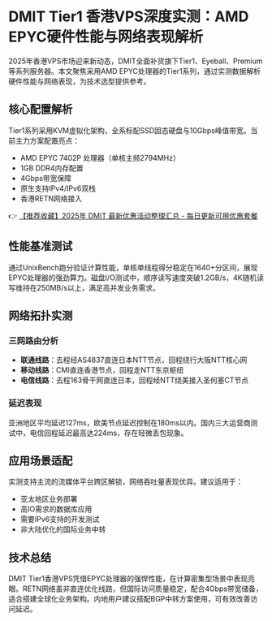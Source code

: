 # DMIT Tier1 香港VPS深度实测：AMD EPYC硬件性能与网络表现解析

2025年香港VPS市场迎来新动态，DMIT全面补货旗下Tier1、Eyeball、Premium等系列服务器。本文聚焦采用AMD EPYC处理器的Tier1系列，通过实测数据解析硬件性能与网络表现，为技术选型提供参考。

## 核心配置解析
Tier1系列采用KVM虚拟化架构，全系标配SSD固态硬盘与10Gbps峰值带宽。当前主力方案配置亮点：
- AMD EPYC 7402P 处理器（单核主频2794MHz）
- 1GB DDR4内存配置
- 4Gbps带宽保障
- 原生支持IPv4/IPv6双栈
- 香港RETN网络接入

👉 [【推荐收藏】2025年 DMIT 最新优惠活动整理汇总 - 每日更新可用优惠套餐](https://bit.ly/dmit_coupon)

## 性能基准测试
通过UnixBench跑分验证计算性能，单核单线程得分稳定在1640+分区间，展现EPYC处理器的强劲算力。磁盘I/O测试中，顺序读写速度突破1.2GB/s，4K随机读写维持在250MB/s以上，满足高并发业务需求。

## 网络拓扑实测
### 三网路由分析
- **联通线路**：去程经AS4837直连日本NTT节点，回程绕行大阪NTT核心网
- **移动线路**：CMI直连香港节点，回程走NTT东京枢纽
- **电信线路**：去程163骨干网直连日本，回程经NTT绕美接入圣何塞CT节点

### 延迟表现
亚洲地区平均延迟127ms，欧美节点延迟控制在180ms以内。国内三大运营商测试中，电信回程延迟最高达224ms，存在轻微丢包现象。

## 应用场景适配
实测支持主流的流媒体平台跨区解锁，网络吞吐量表现优异。建议适用于：
- 亚太地区业务部署
- 高IO需求的数据库应用
- 需要IPv6支持的开发测试
- 非大陆优化的国际业务中转

## 技术总结
DMIT Tier1香港VPS凭借EPYC处理器的强悍性能，在计算密集型场景中表现亮眼。RETN网络虽非直连优化线路，但国际访问质量稳定，配合4Gbps带宽储备，适合搭建全球化业务架构。内地用户建议搭配BGP中转方案使用，可有效改善访问延迟。